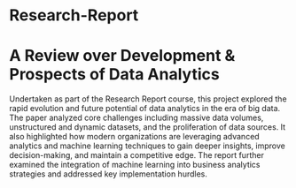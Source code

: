 # Research-Report
# A Review over Development & Prospects of Data Analytics
Undertaken as part of the Research Report course, this project explored the rapid evolution and future potential of data analytics in the era of big data. The paper analyzed core challenges including massive data volumes, unstructured and dynamic datasets, and the proliferation of data sources. It also highlighted how modern organizations are leveraging advanced analytics and machine learning techniques to gain deeper insights, improve decision-making, and maintain a competitive edge. The report further examined the integration of machine learning into business analytics strategies and addressed key implementation hurdles.
